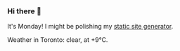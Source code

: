 ### Hi there :wave:

It's Monday! I might be polishing my [static site generator](https://github.com/bewuethr/pandoc-bash-blog).

Weather in Toronto: clear, at +9°C.
